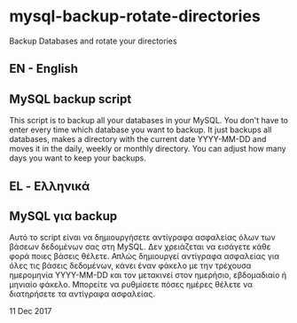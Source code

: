 # mysql-backup-rotate-directories
Backup Databases and rotate your directories


EN - English
----------------------------------------------------------
MySQL backup script
----------------------------------------------------------
This script is to backup all your databases in your MySQL.
You don't have to enter every time which database you want to backup.
It just backups all databases, makes a directory with the current date YYYY-MM-DD and moves it in the daily, weekly or monthly directory.
You can adjust how many days you want to keep your backups.


EL - Ελληνικά
----------------------------------------------------------
MySQL για backup
----------------------------------------------------------
Αυτό το script είναι να δημιουργήσετε αντίγραφα ασφαλείας όλων των βάσεων δεδομένων σας στη MySQL.
Δεν χρειάζεται να εισάγετε κάθε φορά ποιες βάσεις θέλετε.
Απλώς δημιουργεί αντίγραφα ασφαλείας για όλες τις βάσεις δεδομένων, κάνει έναν φάκελο με την τρέχουσα ημερομηνία YYYY-MM-DD και τον μετακινεί στον ημερήσιο, εβδομαδιαίο ή μηνιαίο φάκελο.
Μπορείτε να ρυθμίσετε πόσες ημέρες θέλετε να διατηρήσετε τα αντίγραφα ασφαλείας.

11 Dec 2017
